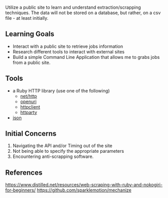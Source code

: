 Utilize a public site to learn and understand extraction/scrapping techniques. The data will not be stored on a database, but rather, on a csv file - at least initially.

## Learning Goals

* Interact with a public site to retrieve jobs information
* Research different tools to interact with external sites
* Build a simple Command Line Application that allows me to grabs jobs from a public site.

## Tools

* a Ruby HTTP library (use one of the following)
  - [net/http](http://ruby-doc.org/stdlib/libdoc/net/http/rdoc/Net/HTTP.html)
  - [openuri](http://ruby-doc.org/stdlib/libdoc/open-uri/rdoc/OpenURI.html)
  - [httpclient](https://github.com/nahi/httpclient)
  - [httparty](https://github.com/jnunemaker/httparty#httparty)
* [json](http://ruby-doc.org/stdlib/libdoc/json/rdoc/JSON.html)

## Initial Concerns

1. Navigating the API and/or Timing out of the site
2. Not being able to specify the appropriate parameters
3. Encountering anti-scrapping software.

## References

https://www.distilled.net/resources/web-scraping-with-ruby-and-nokogiri-for-beginners/
https://github.com/sparklemotion/mechanize

